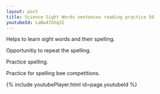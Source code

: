 ```yaml
---
layout: post
title: Science Sight Words sentences reading practice 56
youtubeId: LaBw47Ghq3I
---
```

 
 
Helps to learn sight words and their spelling.

Opportunitiy to repeat the spelling. 

Practice spelling. 
 
Practice for spelling bee competitions. 
 
{% include youtubePlayer.html id=page.youtubeId %}
 
 
